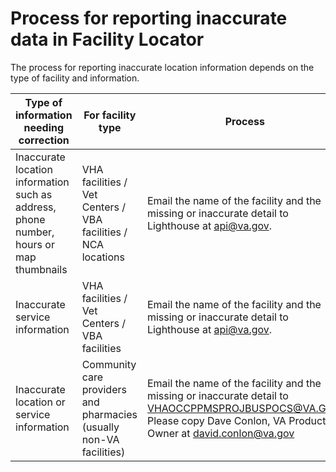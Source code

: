 # Process for reporting inaccurate data in Facility Locator

The process for reporting inaccurate location information depends on the type of facility and information. 

Type of information needing correction	|	For facility type	|	Process
---	|	---	|	---
Inaccurate location information such as address, phone number, hours or map thumbnails	|	VHA facilities / Vet Centers / VBA facilities / NCA locations	|	Email the name of the facility and the missing or inaccurate detail to Lighthouse at api@va.gov.
Inaccurate service information	|	VHA facilities / Vet Centers / VBA facilities	|	Email the name of the facility and the missing or inaccurate detail to Lighthouse at api@va.gov.
Inaccurate location or service information	|	Community care providers and pharmacies (usually non-VA facilities)	|	Email the name of the facility and the missing or inaccurate detail to VHAOCCPPMSPROJBUSPOCS@VA.GOV. Please copy Dave Conlon, VA Product Owner at david.conlon@va.gov
